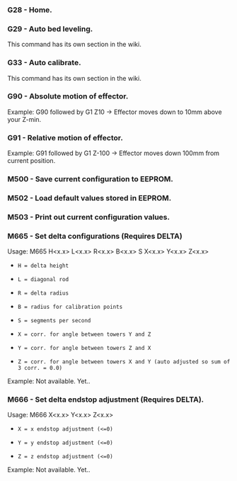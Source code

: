 ### G28 - Home.

### G29 - Auto bed leveling.
This command has its own section in the wiki.

### G33 - Auto calibrate.
This command has its own section in the wiki.

### G90 - Absolute motion of effector.
Example: G90 followed by G1 Z10 -> Effector moves down to 10mm above your Z-min.

### G91 - Relative motion of effector.
Example: G91 followed by G1 Z-100 -> Effector moves down 100mm from current position.

### M500 - Save current configuration to EEPROM.

### M502 - Load default values stored in EEPROM.

### M503 - Print out current configuration values.

### M665 - Set delta configurations (Requires DELTA)

Usage: M665 H<x.x> L<x.x> R<x.x> B<x.x> S<n> X<x.x> Y<x.x> Z<x.x>
   *     H = delta height
   *     L = diagonal rod
   *     R = delta radius
   *     B = radius for calibration points
   *     S = segments per second
   *     X = corr. for angle between towers Y and Z
   *     Y = corr. for angle between towers Z and X
   *     Z = corr. for angle between towers X and Y (auto adjusted so sum of 3 corr. = 0.0)

Example: Not available. Yet..

### M666 - Set delta endstop adjustment (Requires DELTA).
Usage: M666 X<x.x> Y<x.x> Z<x.x>
   *     X = x endstop adjustment (<=0)
   *     Y = y endstop adjustment (<=0)
   *     Z = z endstop adjustment (<=0)

Example: Not available. Yet..